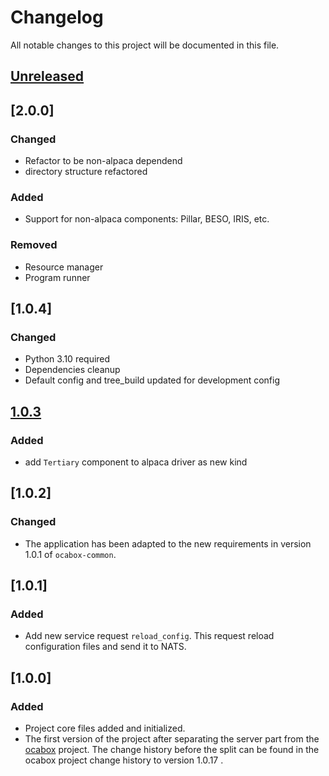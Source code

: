 # Changelog
All notable changes to this project will be documented in this file.

## [Unreleased]

## [2.0.0]
### Changed
- Refactor to be non-alpaca dependend
- directory structure refactored
### Added
- Support for non-alpaca components: Pillar, BESO, IRIS, etc. 
### Removed
- Resource manager
- Program runner
 

## [1.0.4]
### Changed
- Python 3.10 required
- Dependencies cleanup
- Default config and tree_build updated for development config

## [1.0.3]
### Added
- add `Tertiary` component to alpaca driver as new kind

## [1.0.2]
### Changed
- The application has been adapted to the new requirements in version 1.0.1 of `ocabox-common`.

## [1.0.1]
### Added
- Add new service request `reload_config`. This request reload configuration files and send it to NATS.

## [1.0.0]
### Added
- Project core files added and initialized.
- The first version of the project after separating the server part from the [ocabox](https://github.com/araucaria-project/ocabox) project. 
The change history before the split can be found in the ocabox project change history to version 1.0.17 .



[Unreleased]: https://github.com/araucaria-project/ocabox-server

[1.0.3]: https://github.com/araucaria-project/ocabox-server